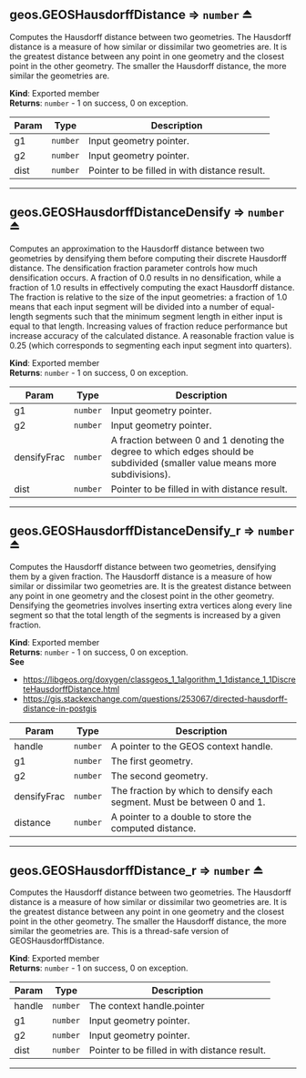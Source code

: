 <a name="exp_module_geos--geos.GEOSHausdorffDistance"></a>

## geos.GEOSHausdorffDistance ⇒ <code>number</code> ⏏
Computes the Hausdorff distance between two geometries.
The Hausdorff distance is a measure of how similar or dissimilar two geometries are.
It is the greatest distance between any point in one geometry and the closest point in the other geometry.
The smaller the Hausdorff distance, the more similar the geometries are.

**Kind**: Exported member  
**Returns**: <code>number</code> - 1 on success, 0 on exception.  

| Param | Type | Description |
| --- | --- | --- |
| g1 | <code>number</code> | Input geometry pointer. |
| g2 | <code>number</code> | Input geometry pointer. |
| dist | <code>number</code> | Pointer to be filled in with distance result. |


---
<a name="exp_module_geos--geos.GEOSHausdorffDistanceDensify"></a>

## geos.GEOSHausdorffDistanceDensify ⇒ <code>number</code> ⏏
Computes an approximation to the Hausdorff distance between two geometries by densifying them before computing their discrete Hausdorff distance.
The densification fraction parameter controls how much densification occurs.
A fraction of 0.0 results in no densification, while a fraction of 1.0 results in effectively computing the exact Hausdorff distance.
The fraction is relative to the size of the input geometries: a fraction of 1.0 means that each input segment will be divided into a number of equal-length segments such that the minimum segment length in either input is equal to that length.
Increasing values of fraction reduce performance but increase accuracy of the calculated distance.
A reasonable fraction value is 0.25 (which corresponds to segmenting each input segment into quarters).

**Kind**: Exported member  
**Returns**: <code>number</code> - 1 on success, 0 on exception.  

| Param | Type | Description |
| --- | --- | --- |
| g1 | <code>number</code> | Input geometry pointer. |
| g2 | <code>number</code> | Input geometry pointer. |
| densifyFrac | <code>number</code> | A fraction between 0 and 1 denoting the degree to which edges should be subdivided (smaller value means more subdivisions). |
| dist | <code>number</code> | Pointer to be filled in with distance result. |


---
<a name="exp_module_geos--geos.GEOSHausdorffDistanceDensify_r"></a>

## geos.GEOSHausdorffDistanceDensify\_r ⇒ <code>number</code> ⏏
Computes the Hausdorff distance between two geometries, densifying them by a given fraction.
The Hausdorff distance is a measure of how similar or dissimilar two geometries are.
It is the greatest distance between any point in one geometry and the closest point in the other geometry.
Densifying the geometries involves inserting extra vertices along every line segment so that
the total length of the segments is increased by a given fraction.

**Kind**: Exported member  
**Returns**: <code>number</code> - 1 on success, 0 on exception.  
**See**

- https://libgeos.org/doxygen/classgeos_1_1algorithm_1_1distance_1_1DiscreteHausdorffDistance.html
- https://gis.stackexchange.com/questions/253067/directed-hausdorff-distance-in-postgis


| Param | Type | Description |
| --- | --- | --- |
| handle | <code>number</code> | A pointer to the GEOS context handle. |
| g1 | <code>number</code> | The first geometry. |
| g2 | <code>number</code> | The second geometry. |
| densifyFrac | <code>number</code> | The fraction by which to densify each segment. Must be between 0 and 1. |
| distance | <code>number</code> | A pointer to a double to store the computed distance. |


---
<a name="exp_module_geos--geos.GEOSHausdorffDistance_r"></a>

## geos.GEOSHausdorffDistance\_r ⇒ <code>number</code> ⏏
Computes the Hausdorff distance between two geometries.
The Hausdorff distance is a measure of how similar or dissimilar two geometries are.
It is the greatest distance between any point in one geometry and the closest point in the other geometry.
The smaller the Hausdorff distance, the more similar the geometries are.
This is a thread-safe version of GEOSHausdorffDistance.

**Kind**: Exported member  
**Returns**: <code>number</code> - 1 on success, 0 on exception.  

| Param | Type | Description |
| --- | --- | --- |
| handle | <code>number</code> | The context handle.pointer |
| g1 | <code>number</code> | Input geometry pointer. |
| g2 | <code>number</code> | Input geometry pointer. |
| dist | <code>number</code> | Pointer to be filled in with distance result. |


---
